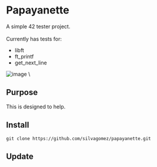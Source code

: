 # Papayanette

A simple 42 tester project.\
\
Currently has tests for: 
* libft
* ft_printf
* get_next_line

![image](https://github.com/silvagomez/papayanette/assets/38257521/41d9b587-961a-4175-9436-01ab277c7778)
\
## Purpose
This is designed to help.

## Install
```
git clone https://github.com/silvagomez/papayanette.git
```
## Update
